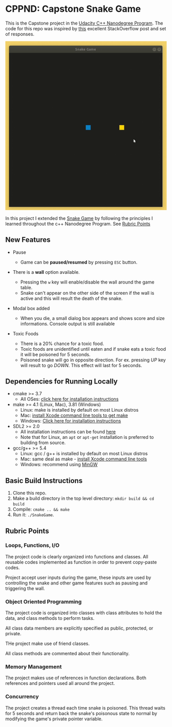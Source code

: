 # CPPND: Capstone Snake Game

This is  the Capstone project in the [Udacity C++ Nanodegree Program](https://www.udacity.com/course/c-plus-plus-nanodegree--nd213). The code for this repo was inspired by [this](https://codereview.stackexchange.com/questions/212296/snake-game-in-c-with-sdl) excellent StackOverflow post and set of responses.

<img src="final.gif"/>



In this project I extended the [Snake Game](https://github.com/udacity/CppND-Capstone-Snake-Game) by following the principles I learned throughout the c++ Nanodegree Program. See [Rubric Points](#rubric-points)

## New Features
* Pause
  * Game can be **paused/resumed** by pressing `ESC` button.  

* There is a **wall** option available. 
  * Pressing the `w` key will enable/disable the wall around the game table. 
  * Snake can't appear on the other side of the screen if the wall is active and this will result the death of the snake.

* Modal box added
  * When you die, a small dialog box appears and shows score and size informations. Console output is still available

* Toxic Foods
  * There is a 20% chance for a toxic food.
  * Toxic foods are unidentified until eaten and if snake eats a toxic food it will be poisoned for 5 seconds.
  * Poisoned snake will go in opposite direction. For ex. pressing *UP* key will result to go *DOWN*. This effect will last for 5 seconds.

## Dependencies for Running Locally
* cmake >= 3.7
  * All OSes: [click here for installation instructions](https://cmake.org/install/)
* make >= 4.1 (Linux, Mac), 3.81 (Windows)
  * Linux: make is installed by default on most Linux distros
  * Mac: [install Xcode command line tools to get make](https://developer.apple.com/xcode/features/)
  * Windows: [Click here for installation instructions](http://gnuwin32.sourceforge.net/packages/make.htm)
* SDL2 >= 2.0
  * All installation instructions can be found [here](https://wiki.libsdl.org/Installation)
  * Note that for Linux, an `apt` or `apt-get` installation is preferred to building from source.
* gcc/g++ >= 5.4
  * Linux: gcc / g++ is installed by default on most Linux distros
  * Mac: same deal as make - [install Xcode command line tools](https://developer.apple.com/xcode/features/)
  * Windows: recommend using [MinGW](http://www.mingw.org/)

## Basic Build Instructions

1. Clone this repo.
2. Make a build directory in the top level directory: `mkdir build && cd build`
3. Compile: `cmake .. && make`
4. Run it: `./SnakeGame`.

## Rubric Points

### Loops, Functions, I/O
The project code is clearly organized into functions and classes. All reusable codes implemented as function in order to prevent copy-paste codes.

Project accept user inputs during the game, these inputs are used by controlling the snake and other game features such as pausing and triggering the wall.

### Object Oriented Programming
The project code is organized into classes with class attributes to hold the data, and class methods to perform tasks.

All class data members are explicitly specified as public, protected, or private.

THe project make use of friend classes.

All class methods are commented about their functionality.

### Memory Management
The project makes use of references in function declarations. Both references and pointers used all around the project.

### Concurrency
The project creates a thread each time snake is poisoned. This thread waits for 5 seconds and return back the snake's poisonous state to normal by modifying the game's private pointer variable.

